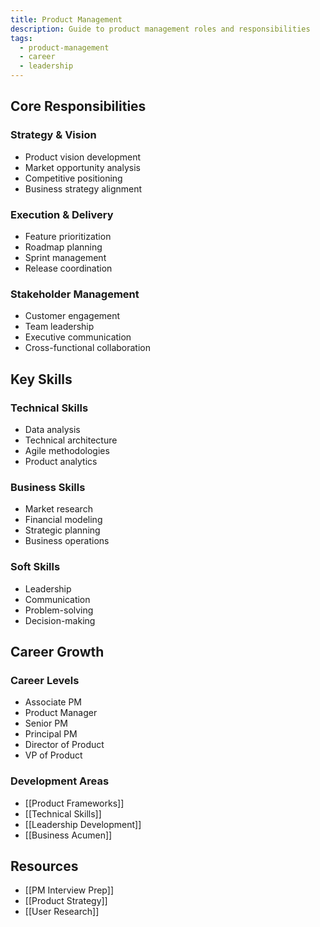 ```yaml
---
title: Product Management
description: Guide to product management roles and responsibilities
tags:
  - product-management
  - career
  - leadership
---
```


## Core Responsibilities

### Strategy & Vision

- Product vision development
- Market opportunity analysis
- Competitive positioning
- Business strategy alignment

### Execution & Delivery

- Feature prioritization
- Roadmap planning
- Sprint management
- Release coordination

### Stakeholder Management

- Customer engagement
- Team leadership
- Executive communication
- Cross-functional collaboration

## Key Skills

### Technical Skills

- Data analysis
- Technical architecture
- Agile methodologies
- Product analytics

### Business Skills

- Market research
- Financial modeling
- Strategic planning
- Business operations

### Soft Skills

- Leadership
- Communication
- Problem-solving
- Decision-making

## Career Growth

### Career Levels

- Associate PM
- Product Manager
- Senior PM
- Principal PM
- Director of Product
- VP of Product

### Development Areas

- [[Product Frameworks]]
- [[Technical Skills]]
- [[Leadership Development]]
- [[Business Acumen]]

## Resources

- [[PM Interview Prep]]
- [[Product Strategy]]
- [[User Research]]
